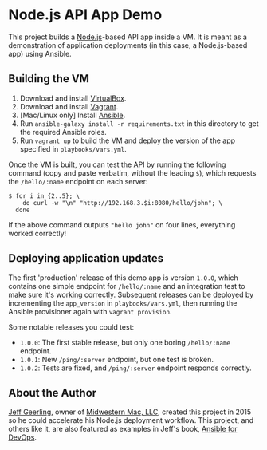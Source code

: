 # Node.js API App Demo

This project builds a [Node.js](https://nodejs.org/)-based API app inside a VM. It is meant as a demonstration of application deployments (in this case, a Node.js-based app) using Ansible.

## Building the VM

  1. Download and install [VirtualBox](https://www.virtualbox.org/wiki/Downloads).
  2. Download and install [Vagrant](http://www.vagrantup.com/downloads.html).
  3. [Mac/Linux only] Install [Ansible](http://docs.ansible.com/intro_installation.html).
  4. Run `ansible-galaxy install -r requirements.txt` in this directory to get the required Ansible roles.
  5. Run `vagrant up` to build the VM and deploy the version of the app specified in `playbooks/vars.yml`.

Once the VM is built, you can test the API by running the following command (copy and paste verbatim, without the leading `$`), which requests the `/hello/:name` endpoint on each server:

    $ for i in {2..5}; \
        do curl -w "\n" "http://192.168.3.$i:8080/hello/john"; \
      done

If the above command outputs `"hello john"` on four lines, everything worked correctly!

## Deploying application updates

The first 'production' release of this demo app is version `1.0.0`, which contains one simple endpoint for `/hello/:name` and an integration test to make sure it's working correctly. Subsequent releases can be deployed by incrementing the `app_version` in `playbooks/vars.yml`, then running the Ansible provisioner again with `vagrant provision`.

Some notable releases you could test:

  - `1.0.0`: The first stable release, but only one boring `/hello/:name` endpoint.
  - `1.0.1`: New `/ping/:server` endpoint, but one test is broken.
  - `1.0.2`: Tests are fixed, and `/ping/:server` endpoint responds correctly.

## About the Author

[Jeff Geerling](http://jeffgeerling.com/), owner of [Midwestern Mac, LLC](http://www.midwesternmac.com/), created this project in 2015 so he could accelerate his Node.js deployment workflow. This project, and others like it, are also featured as examples in Jeff's book, [Ansible for DevOps](https://leanpub.com/ansible-for-devops).
